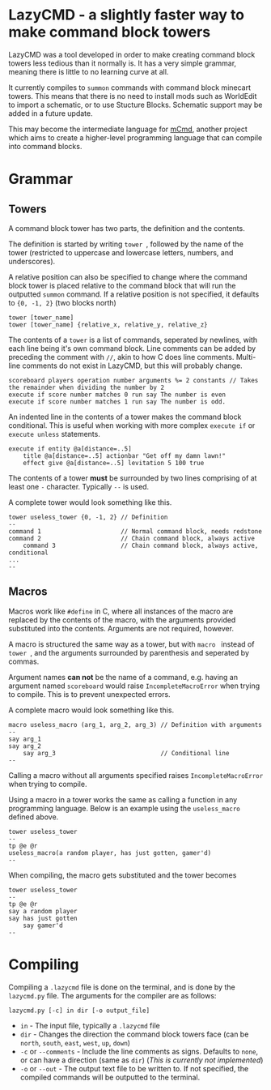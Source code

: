 # LazyCMD - a slightly faster way to make command block towers
LazyCMD was a tool developed in order to make creating command block towers less tedious than it normally is. It has a very simple grammar, meaning there is little to no learning curve at all.

It currently compiles to `summon` commands with command block minecart towers. This means that there is no need to install mods such as WorldEdit to import a schematic, or to use Stucture Blocks. Schematic support may be added in a future update.

This may become the intermediate language for [mCmd](https://github.com/redstone59/mCmd), another project which aims to create a higher-level programming language that can compile into command blocks.

# Grammar

## Towers

A command block tower has two parts, the definition and the contents. 

The definition is started by writing `tower `, followed by the name of the tower (restricted to uppercase and lowercase letters, numbers, and underscores).

A relative position can also be specified to change where the command block tower is placed relative to the command block that will run the outputted `summon` command. If a relative position is not specified, it defaults to `{0, -1, 2}` (two blocks north)

```
tower [tower_name]
tower [tower_name] {relative_x, relative_y, relative_z}
```

The contents of a `tower` is a list of commands, seperated by newlines, with each line being it's own command block. Line comments can be added by preceding the comment with `//`, akin to how C does line comments. Multi-line comments do not exist in LazyCMD, but this will probably change.

```
scoreboard players operation number arguments %= 2 constants // Takes the remainder when dividing the number by 2
execute if score number matches 0 run say The number is even
execute if score number matches 1 run say The number is odd.
```

An indented line in the contents of a tower makes the command block conditional. This is useful when working with more complex `execute if` or `execute unless` statements.

```
execute if entity @a[distance=..5]
    title @a[distance=..5] actionbar "Get off my damn lawn!"
    effect give @a[distance=..5] levitation 5 100 true
```

The contents of a tower **must** be surrounded by two lines comprising of at least one `-` character. Typically `--` is used.

A complete tower would look something like this.
```
tower useless_tower {0, -1, 2} // Definition
--
command 1                      // Normal command block, needs redstone
command 2                      // Chain command block, always active
    command 3                  // Chain command block, always active, conditional
...
--
```

## Macros

Macros work like `#define` in C, where all instances of the macro are replaced by the contents of the macro, with the arguments provided substituted into the contents. Arguments are not required, however.

A macro is structured the same way as a tower, but with `macro ` instead of `tower `, and the arguments surrounded by parenthesis and seperated by commas. 

Argument names **can not** be the name of a command, e.g. having an argument named `scoreboard` would raise `IncompleteMacroError` when trying to compile. This is to prevent unexpected errors.

A complete macro would look something like this.
```
macro useless_macro (arg_1, arg_2, arg_3) // Definition with arguments
--
say arg_1
say arg_2
    say arg_3                             // Conditional line
--
```

Calling a macro without all arguments specified raises `IncompleteMacroError` when trying to compile.

Using a macro in a tower works the same as calling a function in any programming language. Below is an example using the `useless_macro` defined above.

```
tower useless_tower
--
tp @e @r
useless_macro(a random player, has just gotten, gamer'd)
--
```

When compiling, the macro gets substituted and the tower becomes

```
tower useless_tower
--
tp @e @r
say a random player
say has just gotten
    say gamer'd
--
```

# Compiling

Compiling a `.lazycmd` file is done on the terminal, and is done by the `lazycmd.py` file. The arguments for the compiler are as follows:

`lazycmd.py [-c] in dir [-o output_file] `

* `in` - The input file, typically a `.lazycmd` file
* `dir` - Changes the direction the command block towers face (can be `north`, `south`, `east`, `west`, `up`, `down`)
* `-c` or `--comments` - Include the line comments as signs. Defaults to `none`, or can have a direction (same as `dir`) (*This is currently not implemented*)
* `-o` or `--out` - The output text file to be written to. If not specified, the compiled commands will be outputted to the terminal.